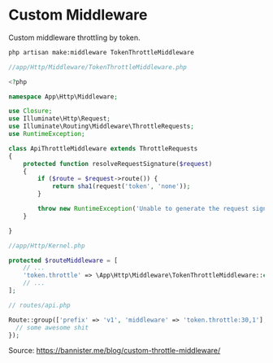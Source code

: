 # Custom Middleware

Custom middleware throttling by token.

```bash
php artisan make:middleware TokenThrottleMiddleware
```

```php
//app/Http/Middleware/TokenThrottleMiddleware.php

<?php

namespace App\Http\Middleware;

use Closure;
use Illuminate\Http\Request;
use Illuminate\Routing\Middleware\ThrottleRequests;
use RuntimeException;

class ApiThrottleMiddleware extends ThrottleRequests
{
    protected function resolveRequestSignature($request)
    {
        if ($route = $request->route()) {
            return sha1(request('token', 'none'));
        }

        throw new RuntimeException('Unable to generate the request signature. Route unavailable.');
    }

}
```

```php
//app/Http/Kernel.php

protected $routeMiddleware = [
    // ...
    'token.throttle' => \App\Http\Middleware\TokenThrottleMiddleware::class,
    // ...
];
```

```php
// routes/api.php

Route::group(['prefix' => 'v1', 'middleware' => 'token.throttle:30,1'], function () {
  // some awesome shit
});
```

Source: https://bannister.me/blog/custom-throttle-middleware/
